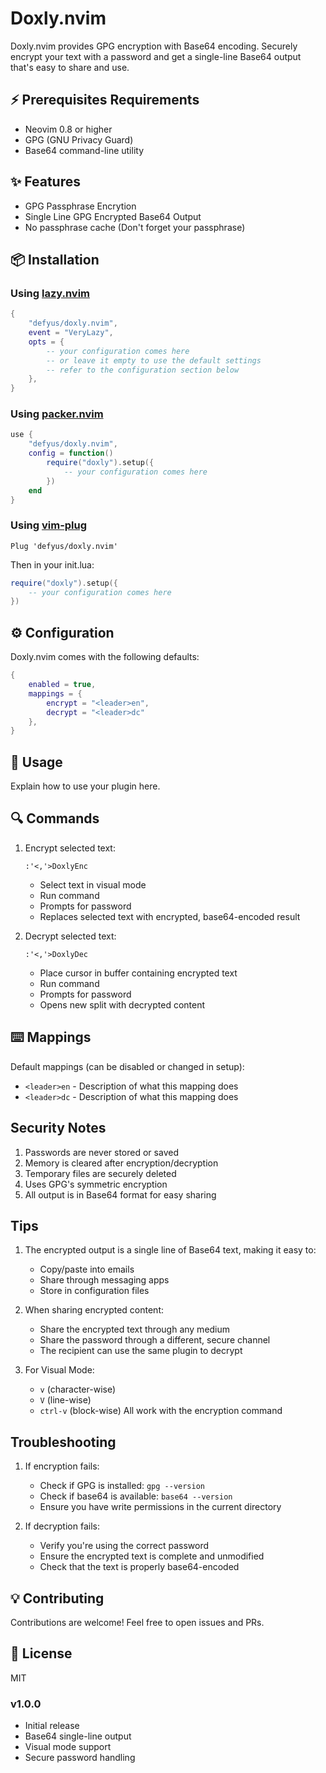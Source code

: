 # Doxly.nvim 

Doxly.nvim provides GPG encryption with Base64 encoding. Securely encrypt your text with a password and get a single-line Base64 output that's easy to share and use.

## ⚡️ Prerequisites Requirements

- Neovim 0.8 or higher
- GPG (GNU Privacy Guard)
- Base64 command-line utility

## ✨ Features

- GPG Passphrase Encrytion 
- Single Line GPG Encrypted Base64 Output
- No passphrase cache (Don't forget your passphrase)

## 📦 Installation

### Using [lazy.nvim](https://github.com/folke/lazy.nvim)

```lua
{
    "defyus/doxly.nvim",
    event = "VeryLazy",
    opts = {
        -- your configuration comes here
        -- or leave it empty to use the default settings
        -- refer to the configuration section below
    },
}
```

### Using [packer.nvim](https://github.com/wbthomason/packer.nvim)

```lua
use {
    "defyus/doxly.nvim",
    config = function()
        require("doxly").setup({
            -- your configuration comes here
        })
    end
}
```

### Using [vim-plug](https://github.com/junegunn/vim-plug)

```vim
Plug 'defyus/doxly.nvim'
```

Then in your init.lua:

```lua
require("doxly").setup({
    -- your configuration comes here
})
```

## ⚙️ Configuration

Doxly.nvim comes with the following defaults:

```lua
{
    enabled = true,
    mappings = {
        encrypt = "<leader>en",
        decrypt = "<leader>dc"
    },
}
```
## 🚀 Usage

Explain how to use your plugin here.

## 🔍 Commands

1. Encrypt selected text:
   ```vim
   :'<,'>DoxlyEnc
   ```
   - Select text in visual mode
   - Run command
   - Prompts for password
   - Replaces selected text with encrypted, base64-encoded result

2. Decrypt selected text:
   ```vim
   :'<,'>DoxlyDec
   ```
   - Place cursor in buffer containing encrypted text
   - Run command
   - Prompts for password
   - Opens new split with decrypted content


## ⌨️ Mappings

Default mappings (can be disabled or changed in setup):

- `<leader>en` - Description of what this mapping does
- `<leader>dc` - Description of what this mapping does

## Security Notes

1. Passwords are never stored or saved
2. Memory is cleared after encryption/decryption
3. Temporary files are securely deleted
4. Uses GPG's symmetric encryption
5. All output is in Base64 format for easy sharing

## Tips

1. The encrypted output is a single line of Base64 text, making it easy to:
   - Copy/paste into emails
   - Share through messaging apps
   - Store in configuration files

2. When sharing encrypted content:
   - Share the encrypted text through any medium
   - Share the password through a different, secure channel
   - The recipient can use the same plugin to decrypt

3. For Visual Mode:
   - `v` (character-wise)
   - `V` (line-wise)
   - `ctrl-v` (block-wise)
   All work with the encryption command

## Troubleshooting

1. If encryption fails:
   - Check if GPG is installed: `gpg --version`
   - Check if base64 is available: `base64 --version`
   - Ensure you have write permissions in the current directory

2. If decryption fails:
   - Verify you're using the correct password
   - Ensure the encrypted text is complete and unmodified
   - Check that the text is properly base64-encoded

## 💡 Contributing

Contributions are welcome! Feel free to open issues and PRs.

## 📜 License

MIT

### v1.0.0
- Initial release
- Base64 single-line output
- Visual mode support
- Secure password handling
